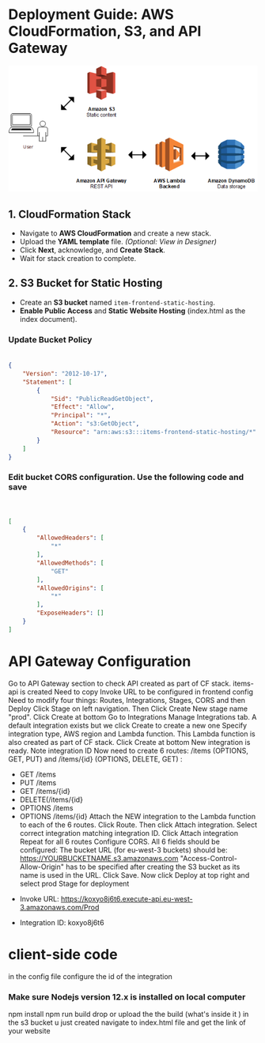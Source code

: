 # Deployment Guide: AWS CloudFormation, S3, and API Gateway  

![Alt text](serverless-we-application.png)



## 1. CloudFormation Stack  
- Navigate to **AWS CloudFormation** and create a new stack.  
- Upload the **YAML template** file. *(Optional: View in Designer)*  
- Click **Next**, acknowledge, and **Create Stack**.  
- Wait for stack creation to complete.  

## 2. S3 Bucket for Static Hosting  
- Create an **S3 bucket** named `item-frontend-static-hosting`.  
- **Enable Public Access** and **Static Website Hosting** (index.html as the index document).  


### **Update Bucket Policy**  
```json

{
    "Version": "2012-10-17",
    "Statement": [
        {
            "Sid": "PublicReadGetObject",
            "Effect": "Allow",
            "Principal": "*",
            "Action": "s3:GetObject",
            "Resource": "arn:aws:s3:::items-frontend-static-hosting/*"
        }
    ]
}
```

### **Edit bucket CORS configuration. Use the following code and save**
```json


[
    {
        "AllowedHeaders": [
            "*"
        ],
        "AllowedMethods": [
            "GET"
        ],
        "AllowedOrigins": [
            "*"
        ],
        "ExposeHeaders": []
    }
]

```


# API Gateway Configuration

Go to API Gateway section to check API created as part of CF stack. items-api is created
Need to copy Invoke URL to be configured in frontend config
Need to modify four things: Routes, Integrations, Stages, CORS and then Deploy
Click Stage on left navigation. Then Click Create
New stage name "prod". Click Create at bottom
Go to Integrations
Manage Integrations tab. A default integration exists but we click Create to create a new one
Specify integration type, AWS region and Lambda function. This Lambda function is also created as part of CF stack. Click Create at bottom
New integration is ready. Note integration ID
Now need to create 6 routes: /items (OPTIONS, GET, PUT) and /items/{id} (OPTIONS, DELETE, GET) :
  - GET /items
  - PUT /items
  -  GET /items/{id}
  -  DELETE(/items/{id}
   - OPTIONS /items
   - OPTIONS /items/{id}
Attach the NEW integration to the Lambda function to each of the 6 routes. Click Route. Then click Attach integration.
Select correct integration matching integration ID. Click Attach integration 
Repeat for all 6 routes
Configure CORS. All 6 fields should be configured:
    The bucket URL (for eu-west-3 buckets) should be: https://YOURBUCKETNAME.s3.amazonaws.com
    "Access-Control-Allow-Origin" has to be specified after creating the S3 bucket as its name is used in the URL. Click Save. 
Now click Deploy at top right and select prod Stage for deployment

* Invoke URL: https://koxyo8j6t6.execute-api.eu-west-3.amazonaws.com/Prod  

* Integration ID: koxyo8j6t6

# client-side code
in the config file configure the id of the integration

### Make sure Nodejs version 12.x is installed on local computer
npm install 
npm run build 
drop or upload  the the build (what's inside it ) in the s3 bucket u just created 
navigate to index.html file and get the link of your website 
